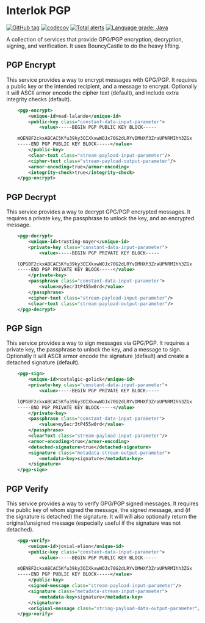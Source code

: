 # Interlok PGP
[![GitHub tag](https://img.shields.io/github/tag/adaptris/interlok-pgp.svg)](https://github.com/adaptris/interlok-pgp/tags) [![codecov](https://codecov.io/gh/adaptris/interlok-pgp/branch/develop/graph/badge.svg)](https://codecov.io/gh/adaptris/interlok-pgp) [![Total alerts](https://img.shields.io/lgtm/alerts/g/adaptris/interlok-pgp.svg?logo=lgtm&logoWidth=18)](https://lgtm.com/projects/g/adaptris/interlok-pgp/alerts/) [![Language grade: Java](https://img.shields.io/lgtm/grade/java/g/adaptris/interlok-pgp.svg?logo=lgtm&logoWidth=18)](https://lgtm.com/projects/g/adaptris/interlok-pgp/context:java)

A collection of services that provide GPG/PGP encryption, decryption,
signing, and verification. It uses BouncyCastle to do the heavy lifting.

## PGP Encrypt

This service provides a way to encrypt messages with GPG/PGP. It
requires a public key or the intended recipient, and a message to
encrypt. Optionally it will ASCII armor encode the cipher text
(default), and include extra integrity checks (default).

````xml
    <pgp-encrypt>
        <unique-id>mad-lalande</unique-id>
        <public-key class="constant-data-input-parameter">
            <value>-----BEGIN PGP PUBLIC KEY BLOCK-----

    mQENBF2ckxABCAC5Kfu39ky3OIXkxwWOJx70G2dLRYvDMHXf3ZraUPNRMIhh3ZGx
    -----END PGP PUBLIC KEY BLOCK-----</value>
        </public-key>
        <clear-text class="stream-payload-input-parameter"/>             <!-- clear text comes from message payload -->
        <cipher-text class="stream-payload-output-parameter"/>           <!-- cipher text goes back into the message payload -->
        <armor-encoding>true</armor-encoding>
        <integrity-check>true</integrity-check>
    </pgp-encrypt>
````

## PGP Decrypt

This service provides a way to decrypt GPG/PGP encrypted messages. It
requires a private key, the passphrase to unlock the key, and an
encrypted message.

````xml
    <pgp-decrypt>
        <unique-id>trusting-mayer</unique-id>
        <private-key class="constant-data-input-parameter">
            <value>-----BEGIN PGP PRIVATE KEY BLOCK-----

    lQPGBF2ckxABCAC5Kfu39ky3OIXkxwWOJx70G2dLRYvDMHXf3ZraUPNRMIhh3ZGx
    -----END PGP PRIVATE KEY BLOCK-----</value>
        </private-key>
        <passphrase class="constant-data-input-parameter">
            <value>my5ecr3tP455w0rd</value>
        </passphrase>
        <cipher-text class="stream-payload-input-parameter"/>            <!-- cipher text comes from message payload -->
        <clear-text class="stream-payload-output-parameter"/>            <!-- clear text goes back into the message payload -->
    </pgp-decrypt>
````

## PGP Sign

This service provides a way to sign messages via GPG/PGP. It requires a
private key, the passphrase to unlock the key, and a message to sign.
Optionally it will ASCII armor encode the signature (default) and create
a detached signature (default).

````xml
    <pgp-sign>
        <unique-id>nostalgic-golick</unique-id>
        <private-key class="constant-data-input-parameter">
            <value>-----BEGIN PGP PRIVATE KEY BLOCK-----

    lQPGBF2ckxABCAC5Kfu39ky3OIXkxwWOJx70G2dLRYvDMHXf3ZraUPNRMIhh3ZGx
    -----END PGP PRIVATE KEY BLOCK-----</value>
        </private-key>
        <passphrase class="constant-data-input-parameter">
            <value>my5ecr3tP455w0rd</value>
        </passphrase>
        <clearText class="stream-payload-input-parameter"/>              <!-- clear text comes from message payload -->
        <armor-encoding>true</armor-encoding>
        <detached-signature>true</detached-signature>
        <signature class="metadata-stream-output-parameter">             <!-- detached signature goes into message metadata -->
            <metadata-key>signature</metadata-key>
        </signature>
    </pgp-sign>
````

## PGP Verify

This service provides a way to verify GPG/PGP signed messages. It
requires the public key of whom signed the message, the signed message,
and (if the signature is detached) the signature. It will will also
optionally return the original/unsigned message (especially useful if
the signature was not detached).

````xml
    <pgp-verify>
        <unique-id>jovial-elion</unique-id>
        <public-key class="constant-data-input-parameter">
            <value>-----BEGIN PGP PUBLIC KEY BLOCK-----

    mQENBF2ckxABCAC5Kfu39ky3OIXkxwWOJx70G2dLRYvDMHXf3ZraUPNRMIhh3ZGx
    -----END PGP PUBLIC KEY BLOCK-----</value>
        </public-key>
        <signed-message class="stream-payload-input-parameter"/>         <!-- signed message (without signature, as it's detached) -->
        <signature class="metadata-stream-input-parameter">              <!-- detached signature comes into message metadata -->
            <metadata-key>signature</metadata-key>
        </signature>
        <original-message class="string-payload-data-output-parameter"/> <!-- optional original message, without signature -->
    </pgp-verify>
````
